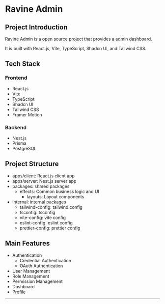 # Ravine Admin

## Project Introduction

Ravine Admin is a open source project that provides a admin dashboard.

It is built with React.js, Vite, TypeScript, Shadcn UI, and Tailwind CSS.

## Tech Stack

### Frontend

- React.js
- Vite
- TypeScript
- Shadcn UI
- Tailwind CSS
- Framer Motion

### Backend

- Nest.js
- Prisma
- PostgreSQL

## Project Structure

- apps/client: React.js client app
- apps/server: Nest.js server app
- packages: shared packages
  - effects: Common business logic and UI
    - layouts: Layout components
- internal: internal packages
  - tailwind-config: tailwind config
  - tsconfig: tsconfig
  - vite-config: vite config
  - eslint-config: eslint config
  - prettier-config: prettier config

## Main Features

- Authentication
  - Credential Authentication
  - OAuth Authentication
- User Management
- Role Management
- Permission Management
- Dashboard
- Profile

---
